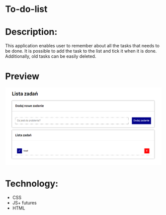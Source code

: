 # To-do-list

# Description:
This application enables user to remember about all the tasks that needs to be done. It is possible to add the task to the list and tick it when it is done. Additionally, old tasks can be easily deleted.

# Preview
![To-do-list](https://github.com/dorotaaa34/To-do-list/blob/master/images/to-do-list.png?raw=true)
# Technology:
- CSS
- JS+ futures
- HTML
